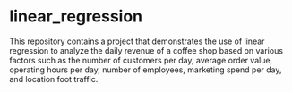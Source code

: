 # linear_regression
This repository contains a project that demonstrates the use of linear regression to analyze the daily revenue of a coffee shop based on various factors such as the number of customers per day, average order value, operating hours per day, number of employees, marketing spend per day, and location foot traffic.
